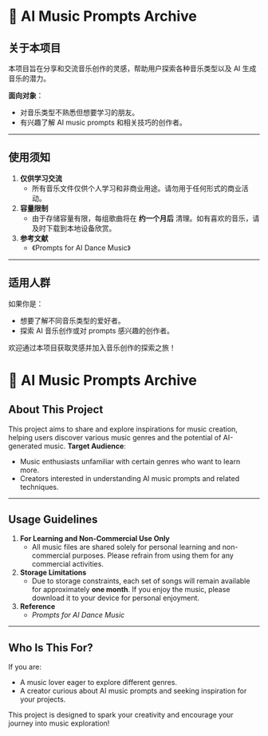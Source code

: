# 🎵 AI Music Prompts Archive

## 关于本项目

本项目旨在分享和交流音乐创作的灵感，帮助用户探索各种音乐类型以及 AI 生成音乐的潜力。

**面向对象**：

- 对音乐类型不熟悉但想要学习的朋友。
- 有兴趣了解 AI music prompts 和相关技巧的创作者。

------

## 使用须知

1. **仅供学习交流**
   - 所有音乐文件仅供个人学习和非商业用途。请勿用于任何形式的商业活动。
2. **容量限制**
   - 由于存储容量有限，每组歌曲将在 **约一个月后** 清理。如有喜欢的音乐，请及时下载到本地设备欣赏。
3. **参考文献**
   - 《Prompts for AI Dance Music》

------

## 适用人群

如果你是：

- 想要了解不同音乐类型的爱好者。
- 探索 AI 音乐创作或对 prompts 感兴趣的创作者。

欢迎通过本项目获取灵感并加入音乐创作的探索之旅！

# 🎵 AI Music Prompts Archive

## About This Project

This project aims to share and explore inspirations for music creation, helping users discover various music genres and the potential of AI-generated music.
**Target Audience**:

- Music enthusiasts unfamiliar with certain genres who want to learn more.
- Creators interested in understanding AI music prompts and related techniques.

------

## Usage Guidelines

1. **For Learning and Non-Commercial Use Only**
   - All music files are shared solely for personal learning and non-commercial purposes. Please refrain from using them for any commercial activities.
2. **Storage Limitations**
   - Due to storage constraints, each set of songs will remain available for approximately **one month**. If you enjoy the music, please download it to your device for personal enjoyment.
3. **Reference**
   - *Prompts for AI Dance Music*

------

## Who Is This For?

If you are:

- A music lover eager to explore different genres.
- A creator curious about AI music prompts and seeking inspiration for your projects.

This project is designed to spark your creativity and encourage your journey into music exploration!
